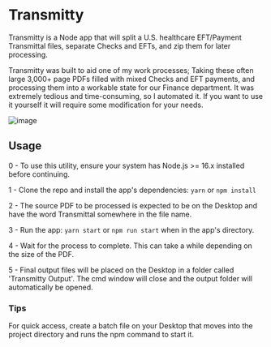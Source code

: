 # Transmitty

Transmitty is a Node app that will split a U.S. healthcare EFT/Payment Transmittal files, separate Checks and EFTs, and zip them for later processing.

Transmitty was built to aid one of my work processes; Taking these often large 3,000+ page PDFs filled with mixed Checks and EFT payments, and processing them into a workable state for our Finance department. It was extremely tedious and time-consuming, so I automated it. If you want to use it yourself it will require some modification for your needs.


![image](https://user-images.githubusercontent.com/11874169/191545055-30efd901-2ecf-48ac-ae16-7cb0cecadced.png)


## Usage

0 - To use this utility, ensure your system has Node.js >= 16.x installed before continuing.

1 - Clone the repo and install the app's dependencies: `yarn` or `npm install`

2 - The source PDF to be processed is expected to be on the Desktop and have the word Transmittal somewhere in the file name.

3 - Run the app: `yarn start` or `npm run start` when in the app's directory.

4 - Wait for the process to complete. This can take a while depending on the size of the PDF.

5 - Final output files will be placed on the Desktop in a folder called 'Transmitty Output'. The cmd window will close and the output folder will automatically be opened.

### Tips

For quick access, create a batch file on your Desktop that moves into the project directory and runs the npm command to start it.
